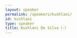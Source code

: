 ```yaml
---
layout: speaker
permalink: /speakers/kushlani/
id: kushlani
type: speaker
title: Kushlani De Silva（-）
---
```

